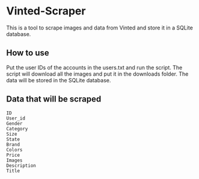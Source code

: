 # Vinted-Scraper
This is a tool to scrape images and data from Vinted and store it in a SQLite database.

## How to use
Put the user IDs of the accounts in the users.txt and run the script.
The script will download all the images and put it in the downloads folder.
The data will be stored in the SQLite database.

## Data that will be scraped
 ```
 ID
 User_id     
 Gender
 Category           
 Size         
 State
 Brand
 Colors
 Price
 Images
 Description
 Title
 ```